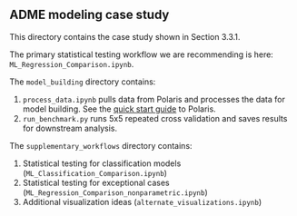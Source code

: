 ## ADME modeling case study

This directory contains the case study shown in Section 3.3.1. 

The primary statistical testing workflow we are recommending is here: `ML_Regression_Comparison.ipynb`.

The `model_building` directory contains:

1. `process_data.ipynb` pulls data from Polaris and processes the data for model building. See the [quick start guide](https://polaris-hub.github.io/polaris/stable/quickstart.html) to Polaris.
2. `run_benchmark.py` runs 5x5 repeated cross validation and saves results for downstream analysis.

The `supplementary_workflows` directory contains:

1. Statistical testing for classification models (`ML_Classification_Comparison.ipynb`)
2. Statistical testing for exceptional cases (`ML_Regression_Comparison_nonparametric.ipynb`)
3. Additional visualization ideas (`alternate_visualizations.ipynb`) 
